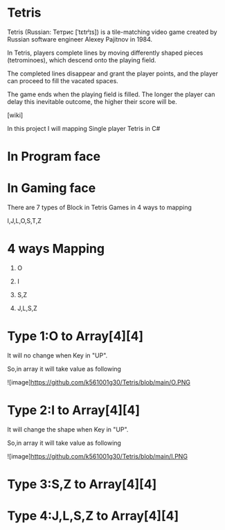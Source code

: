 # Tetris
Tetris (Russian: Тетрис [ˈtɛtrʲɪs]) is a tile-matching video game created by Russian software engineer Alexey Pajitnov in 1984.

In Tetris, players complete lines by moving differently shaped pieces (tetrominoes), which descend onto the playing field. 

The completed lines disappear and grant the player points, and the player can proceed to fill the vacated spaces. 

The game ends when the playing field is filled. The longer the player can delay this inevitable outcome, the higher their score will be. 

[wiki]

In this project I will mapping Single player Tetris in C#

# In Program face


# In Gaming face 
There are 7 types of Block in Tetris Games in 4 ways to mapping

I,J,L,O,S,T,Z
# 4 ways Mapping

1. O

2. I

3. S,Z

4. J,L,S,Z

# Type 1:O to Array[4][4]

It will no change when Key in "UP".

So,in array it will take value as following

![image]https://github.com/k561001g30/Tetris/blob/main/O.PNG

# Type 2:I to Array[4][4]

It will change the shape when Key in "UP".

So,in array it will take value as following

![image]https://github.com/k561001g30/Tetris/blob/main/I.PNG

# Type 3:S,Z to Array[4][4]

# Type 4:J,L,S,Z to Array[4][4]



